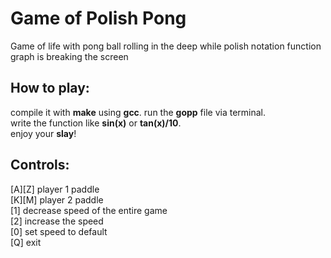 # Game of Polish Pong
Game of life with pong ball rolling in the deep while polish notation function graph is breaking the screen

## How to play:
  compile it with **make** using **gcc**.
  run the **gopp** file via terminal.  
  write the function like **sin(x)** or **tan(x)/10**.  
  enjoy your **slay**!  
  
## Controls:
  \[A]\[Z] player 1 paddle  
  \[K]\[M] player 2 paddle  
  \[1] decrease speed of the entire game  
  \[2] increase the speed  
  \[0] set speed to default  
  \[Q] exit  
  
